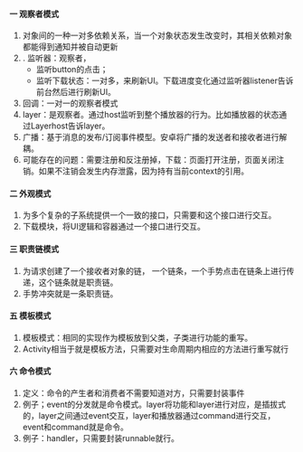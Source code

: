 #### 一 观察者模式
1. 对象间的一种一对多依赖关系，当一个对象状态发生改变时，其相关依赖对象都能得到通知并被自动更新
2. . 监听器：观察者，
   * 监听button的点击；
   * 监听下载状态：一对多，来刷新UI。下载进度变化通过监听器listener告诉前台然后进行刷新UI。
3. 回调：一对一的观察者模式
4. layer：是观察者。通过host监听到整个播放器的行为。比如播放器的状态通过Layerhost告诉layer。
5. 广播：基于消息的发布/订阅事件模型。安卓将广播的发送者和接收者进行解耦。
6. 可能存在的问题：需要注册和反注册掉，下载：页面打开注册，页面关闭注销。如果不注销会发生内存泄露，因为持有当前context的引用。

#### 二 外观模式
1. 为多个复杂的子系统提供一个一致的接口，只需要和这个接口进行交互。
2. 下载模块，将UI逻辑和容器通过一个接口进行交互。

#### 三 职责链模式
1. 为请求创建了一个接收者对象的链， 一个链条，一个手势点击在链条上进行传递，这个链条就是职责链。
2. 手势冲突就是一条职责链。

#### 五 模板模式
1. 模板模式：相同的实现作为模板放到父类，子类进行功能的重写。
2. Activity相当于就是模板方法，只需要对生命周期内相应的方法进行重写就行

#### 六 命令模式
1. 定义：命令的产生者和消费者不需要知道对方，只需要封装事件
2. 例子；event的分发就是命令模式。layer将功能和layer进行对应，是插拔式的，layer之间通过event交互，layer和播放器通过command进行交互，event和command就是命令。
3. 例子：handler，只需要封装runnable就行。